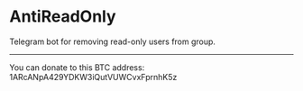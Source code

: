 # AntiReadOnly
Telegram bot for removing read-only users from group.

----
You can donate to this BTC address:
1ARcANpA429YDKW3iQutVUWCvxFprnhK5z
